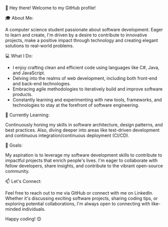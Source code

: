 👋 Hey there! Welcome to my GitHub profile!

🎓 About Me:

A computer science student passionate about software development. Eager to learn and create, I'm driven by a desire to contribute to innovative projects, make a positive impact through technology and creating elegant solutions to real-world problems.

💻 What I Do:

- I enjoy crafting clean and efficient code using languages like C#, Java, and JavaScript.
- Delving into the realms of web development, including both front-end and back-end technologies.
- Embracing agile methodologies to iteratively build and improve software products.
- Constantly learning and experimenting with new tools, frameworks, and technologies to stay at the forefront of software engineering.

🌱 Currently Learning:

Continuously honing my skills in software architecture, design patterns, and best practices. Also, diving deeper into areas like test-driven development and continuous integration/continuous deployment (CI/CD).

🚀 Goals:

My aspiration is to leverage my software development skills to contribute to impactful projects that enrich people's lives. I'm eager to collaborate with fellow developers, share insights, and contribute to the vibrant open-source community.

📫 Let's Connect:

Feel free to reach out to me via GitHub or connect with me on LinkedIn. Whether it's discussing exciting software projects, sharing coding tips, or exploring potential collaborations, I'm always open to connecting with like-minded individuals.

Happy coding! 😊


